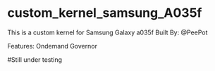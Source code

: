 # custom_kernel_samsung_A035f
This is a custom kernel for Samsung Galaxy a035f
Built By: @PeePot

Features:
Ondemand Governor

#Still under testing
